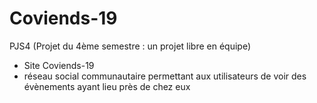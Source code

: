 # Coviends-19
PJS4 (Projet du 4ème semestre : un projet libre en équipe)<br>
- Site Coviends-19
- réseau social communautaire permettant aux utilisateurs de voir des évènements ayant lieu près de chez eux
